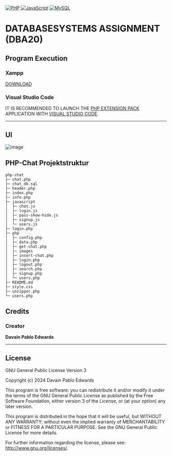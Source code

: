 [![PHP](https://img.shields.io/badge/PHP-darkblue.svg)](https://www.php.net/)
[![JavaScript](https://img.shields.io/badge/JavaScript-yellow.svg)](https://developer.mozilla.org/en-US/docs/Web/JavaScript)
[![MySQL](https://img.shields.io/badge/MySQL-orange.svg)](https://www.mysql.com/)

#  DATABASESYSTEMS ASSIGNMENT (DBA20)


## Program Execution
### Xampp
[DOWNLOAD](https://www.apachefriends.org/download.html)

### Visual Studio Code
IT IS RECOMMENDED TO LAUNCH THE [PHP EXTENSION PACK](https://marketplace.visualstudio.com/items?itemName=xdebug.php-pack) APPLICATION WITH [VISUAL STUDIO CODE](https://code.visualstudio.com/).

-------------------------------------------------------
## UI
![image]()


## PHP-Chat Projektstruktur
```
php-chat
├─ chat.php
├─ chat_db.sql
├─ header.php
├─ index.php
├─ info.php
├─ javascript
│  ├─ chat.js
│  ├─ login.js
│  ├─ pass-show-hide.js
│  ├─ signup.js
│  └─ users.js
├─ login.php
├─ php
│  ├─ config.php
│  ├─ data.php
│  ├─ get-chat.php
│  ├─ images
│  ├─ insert-chat.php
│  ├─ login.php
│  ├─ logout.php
│  ├─ search.php
│  ├─ signup.php
│  └─ users.php
├─ README.md
├─ style.css
├─ unzipper.php
└─ users.php

```

## Credits

### Creator

**Davain Pablo Edwards**

---
## License

GNU General Public License Version 3

Copyright (c) 2024 Davain Pablo Edwards


This program is free software: you can redistribute it and/or modify it under the terms of the GNU General Public License as published by the Free Software Foundation, either version 3 of the License, or (at your option) any later version.

This program is distributed in the hope that it will be useful, but WITHOUT ANY WARRANTY; without even the implied warranty of MERCHANTABILITY or FITNESS FOR A PARTICULAR PURPOSE. See the GNU General Public License for more details.

For further information regarding the license, please see: <http://www.gnu.org/licenses/>.